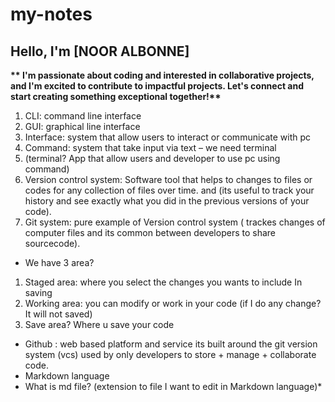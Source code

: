 # my-notes
## Hello, I'm [NOOR ALBONNE]
__** I'm passionate about coding and interested in collaborative projects, and I'm excited to contribute to impactful projects. Let's connect and start creating something exceptional together!**__

1. CLI: command line interface 
2. GUI: graphical line interface
3. Interface: system that allow users to interact or communicate with pc
4. Command: system that take input via text – we need terminal
5. (terminal? App that allow users and developer to use pc using command)
6. Version control system: Software tool that helps to changes to files or codes for any collection of files over time. and (its useful to track your history and see exactly what you did in the previous versions of your code).
7. Git system: pure example of Version control system ( trackes changes of computer files and its common between developers to share sourcecode).

- We have 3 area?
1. Staged area: where you select the changes you wants to include
In saving
2. Working area: you can modify or work in your code (if I do any
change? It will not saved)
3. Save area? Where u save your code

* Github : web based platform and service its built around the git version system (vcs) used by only developers to store + manage + collaborate code.
* Markdown language
* What is md file? (extension to file I want to edit in Markdown
language)*


















